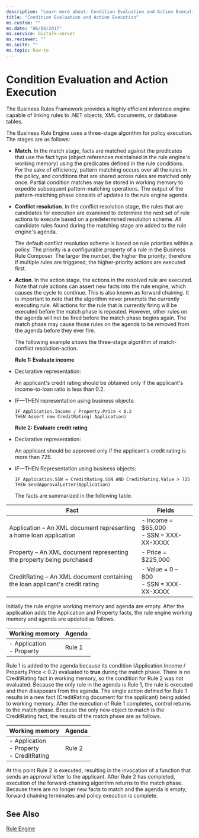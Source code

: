 ```yaml
---
description: "Learn more about: Condition Evaluation and Action Execution"
title: "Condition Evaluation and Action Execution"
ms.custom: ""
ms.date: "06/08/2017"
ms.service: biztalk-server
ms.reviewer: ""
ms.suite: ""
ms.topic: how-to
---
```

# Condition Evaluation and Action Execution
The Business Rules Framework provides a highly efficient inference engine capable of linking rules to .NET objects, XML documents, or database tables.  
  
 The Business Rule Engine uses a three-stage algorithm for policy execution. The stages are as follows:  
  
- **Match**. In the match stage, facts are matched against the predicates that use the fact type (object references maintained in the rule engine's working memory) using the predicates defined in the rule conditions. For the sake of efficiency, pattern matching occurs over all the rules in the policy, and conditions that are shared across rules are matched only once. Partial condition matches may be stored in working memory to expedite subsequent pattern-matching operations. The output of the pattern-matching phase consists of updates to the rule engine agenda.  
  
- **Conflict resolution**. In the conflict resolution stage, the rules that are candidates for execution are examined to determine the next set of rule actions to execute based on a predetermined resolution scheme. All candidate rules found during the matching stage are added to the rule engine's agenda.  
  
   The default conflict resolution scheme is based on rule priorities within a policy. The priority is a configurable property of a rule in the Business Rule Composer. The larger the number, the higher the priority; therefore if multiple rules are triggered, the higher-priority actions are executed first.  
  
- **Action**. In the action stage, the actions in the resolved rule are executed. Note that rule actions can assert new facts into the rule engine, which causes the cycle to continue. This is also known as forward chaining. It is important to note that the algorithm never preempts the currently executing rule. All actions for the rule that is currently firing will be executed before the match phase is repeated. However, other rules on the agenda will not be fired before the match phase begins again. The match phase may cause those rules on the agenda to be removed from the agenda before they ever fire.  
  
  The following example shows the three-stage algorithm of match-conflict resolution-action.  
  
  **Rule 1: Evaluate income**  
  
- Declarative representation:  
  
   An applicant's credit rating should be obtained only if the applicant's income-to-loan ratio is less than 0.2.  
  
- IF—THEN representation using business objects:  
  
  ```  
  IF Application.Income / Property.Price < 0.2    
  THEN Assert new CreditRating( Application)   
  ```  
  
  **Rule 2: Evaluate credit rating**  
  
- Declarative representation:  
  
   An applicant should be approved only if the applicant's credit rating is more than 725.  
  
- IF—THEN Representation using business objects:  
  
  ```  
  IF Application.SSN = CreditRating.SSN AND CreditRating.Value > 725    
  THEN SendApprovalLetter(Application)    
  ```  
  
  The facts are summarized in the following table.  
  
|Fact|Fields|  
|----------|------------|  
|Application – An XML document representing a home loan application|-   Income = $65,000<br />-   SSN = XXX-XX-XXXX|  
|Property – An XML document representing the property being purchased|-   Price = $225,000|  
|CreditRating – An XML document containing the loan applicant's credit rating|-   Value = 0 – 800<br />-   SSN = XXX-XX-XXXX|  
  
 Initially the rule engine working memory and agenda are empty. After the application adds the Application and Property facts, the rule engine working memory and agenda are updated as follows.  
  
|Working memory|Agenda|  
|--------------------|------------|  
|-   Application<br />-   Property|Rule 1|  
  
 Rule 1 is added to the agenda because its condition (Application.Income / Property.Price < 0.2) evaluated to **true** during the match phase. There is no CreditRating fact in working memory, so the condition for Rule 2 was not evaluated. Because the only rule in the agenda is Rule 1, the rule is executed and then disappears from the agenda. The single action defined for Rule 1 results in a new fact (CreditRating document for the applicant) being added to working memory. After the execution of Rule 1 completes, control returns to the match phase. Because the only new object to match is the CreditRating fact, the results of the match phase are as follows.  
  
|Working memory|Agenda|  
|--------------------|------------|  
|-   Application<br />-   Property<br />-   CreditRating|Rule 2|  
  
 At this point Rule 2 is executed, resulting in the invocation of a function that sends an approval letter to the applicant. After Rule 2 has completed, execution of the forward-chaining algorithm returns to the match phase. Because there are no longer new facts to match and the agenda is empty, forward chaining terminates and policy execution is complete.  
  
## See Also  
 [Rule Engine](../core/rule-engine.md)
